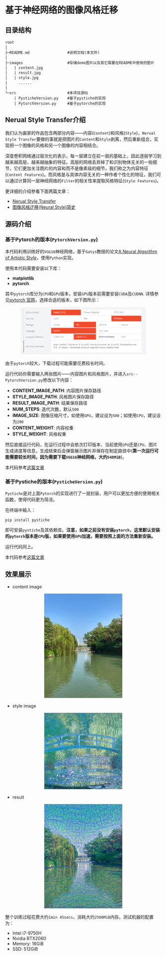 # 基于神经网络的图像风格迁移

## 目录结构

```
root
│
├─README.md                 #说明文档(本文件)
│  
├─images                    #存储demo图片以及其它需要在README中使用的图片
│   | content.jpg
│   | result.jpg
│   | style.jpg
|     ......
│      
└─src                       #本项目源码
    | PysticheVersion.py    #基于pystiche的实现
    | PytorchVersion.py     #基于pytorche的实现
```

## Nerual Style Transfer介绍

我们认为画家的作品包含两部分内容——内容(`Content`)和风格(`Style`)，`Nerual Style Transfer`要做的事就是把图片的`Content`和`Style`剥离，然后重新组合，实现把一个图像的风格和另一个图像的内容相结合。

深度卷积网络通过层次化的表示，每一层建立在前一层的基础上，因此逐层学习到越来越高层，越来越抽象的特征。高层的网络丢弃掉了和识别物体无关的一些细节，它们更加关注图片的内容和而不是像素级的细节，我们称之为内容特征(`Content Features`)。而风格是与具体内容无关的一种作者个性化的特征，我们可以通过计算同一层神经网络的`Filter`的相关性来提取风格特征(`Style Features`)。

更详细的介绍参看下面两篇文章：

- [Nerual Style Transfer](http://fancyerii.github.io/books/neural-style-transfer/)
- [图像风格迁移(Neural Style)简史](https://zhuanlan.zhihu.com/p/26746283)

## 源码介绍

### 基于Pytorch的版本(`PytorchVersion.py`)

本代码利用训练好的`VGG16`神经网络，基于`Gatys`教授的论文[A Neural Algorithm of Artistic Style](https://arxiv.org/abs/1508.06576)，使用`Python`实现。

使用本代码需要安装以下库：

- **matplotlib**
- **pytorch**

其中`pytorch`库分为`CPU`和`GPU`版本，安装`GPU`版本前需要安装`CUDA`及`CUDNN`. 详情参见[pytorch 官网](https://pytorch.org/)，选择合适的版本，如下图所示：

<div align="center">
<img src=./images/pytorch.png width=80%/>
</div>

由于`pytorch`较大，下载过程可能需要花费较长时间。

运行代码你需要输入两张图片——内容图片和风格图片，并进入`src--PytorchVersion.py`修改以下内容：

- **CONTENT_IMAGE_PATH**: 内容图片保存路径
- **STYLE_IMAGE_PATH**: 风格图片保存路径
- **RESULT_IMAGE_PATH**: 结果保存路径
- **NUM_STEPS**: 迭代次数，默认`500`
- **IMAGE_SIZE**: 图像压缩尺寸，如使用`GPU`，建议设为`500`；如使用`CPU`，建议设为`200`
- **CONTENT_WEIGHT**: 内容权重
- **STYLE_WEIGHT**: 风格权重

然后直接运行代码，在运行过程中会依次打印版本、当前使用`GPU`还是`CPU`、图片生成进度等信息，生成结束后会弹窗展示图片并保存在制定路径中(**第一次运行可能需要较长时间，因为需要下载`VGG16`神经网络，大约`548MiB`**)。

本代码参考[这篇文章](https://docs.pystiche.org/en/latest/galleries/examples/beginner/example_nst_without_pystiche.html)

### 基于Pystiche的版本(`PysticheVersion.py`)

`Pystiche`是对上面`Pytorch`的实现进行了一层封装，用户可以更加方便的使用相关函数，使得代码更为简洁。

在终端中输入：

```
pip install pystiche
```

即可安装`pystiche`及其依赖库。**注意，如果之前没有安装`pytorch`，这里默认安装的`pytorch`版本是`CPU`版，如果要使用`GPU`加速，需要按照上面的方法重新安装。**

运行代码同上。

本代码参考[这篇文章](https://docs.pystiche.org/en/latest/galleries/examples/beginner/example_nst_with_pystiche.html)

## 效果展示

- content image

<div align="center">
<img src=./images/content.jpg width=50%/>
</div>

- style image

<div align="center">
<img src=./images/style.jpg width=50%/>
</div>

- result

<div align="center">
<img src=./images/result.jpg width=50%/>
</div>

整个训练过程花费大约`1min 45secs`，消耗大约`2500MiB`内存。测试机器的配置为：

- Intel i7-9750H
- Nvidia RTX2060
- Memory: 16GiB
- SSD: 512GiB